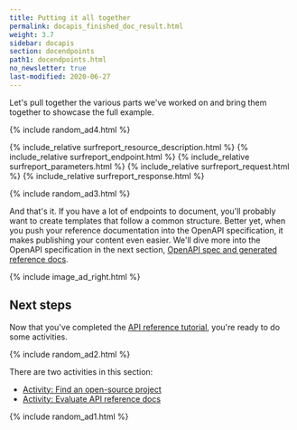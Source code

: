 ```yaml
---
title: Putting it all together
permalink: docapis_finished_doc_result.html
weight: 3.7
sidebar: docapis
section: docendpoints
path1: docendpoints.html
no_newsletter: true
last-modified: 2020-06-27
---
```


Let's pull together the various parts we've worked on and bring them together to showcase the full example.

{% include random_ad4.html %}

<div class="docSample">
{% include_relative surfreport_resource_description.html %}
{% include_relative surfreport_endpoint.html %}
{% include_relative surfreport_parameters.html %}
{% include_relative surfreport_request.html %}
{% include_relative surfreport_response.html %}
</div>

{% include random_ad3.html %}

And that's it. If you have a lot of endpoints to document, you'll probably want to create templates that follow a common structure. Better yet, when you push your reference documentation into the OpenAPI specification, it makes publishing your content even easier. We'll dive more into the OpenAPI specification in the next section, [OpenAPI spec and generated reference docs](restapispecifications.html).

{% include image_ad_right.html %}

## Next steps

Now that you've completed the [API reference tutorial](docapis_api_reference_tutorial_overview.html), you're ready to do some activities.

{% include random_ad2.html %}

There are two activities in this section:

* [Activity: Find an open-source project](docapis_find_open_source_project.html)
* [Activity: Evaluate API reference docs](docapis_api_reference_activity.html)

{% include random_ad1.html %}

